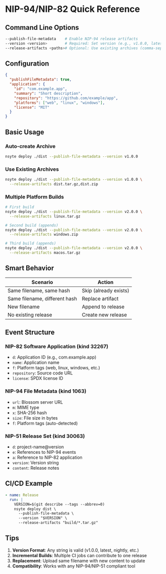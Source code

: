 # NIP-94/NIP-82 Quick Reference

## Command Line Options

```bash
--publish-file-metadata    # Enable NIP-94 release artifacts
--version <version>        # Required: Set version (e.g., v1.0.0, latest)
--release-artifacts <paths># Optional: Use existing archives (comma-separated)
```

## Configuration

```json
{
  "publishFileMetadata": true,
  "application": {
    "id": "com.example.app",
    "summary": "Short description",
    "repository": "https://github.com/example/app",
    "platforms": ["web", "linux", "windows"],
    "license": "MIT"
  }
}
```

## Basic Usage

### Auto-create Archive

```bash
nsyte deploy ./dist --publish-file-metadata --version v1.0.0
```

### Use Existing Archives

```bash
nsyte deploy ./dist --publish-file-metadata --version v1.0.0 \
  --release-artifacts dist.tar.gz,dist.zip
```

### Multiple Platform Builds

```bash
# First build
nsyte deploy ./dist --publish-file-metadata --version v2.0.0 \
  --release-artifacts linux.tar.gz

# Second build (appends)
nsyte deploy ./dist --publish-file-metadata --version v2.0.0 \
  --release-artifacts windows.zip

# Third build (appends)
nsyte deploy ./dist --publish-file-metadata --version v2.0.0 \
  --release-artifacts macos.tar.gz
```

## Smart Behavior

| Scenario                      | Action                |
| ----------------------------- | --------------------- |
| Same filename, same hash      | Skip (already exists) |
| Same filename, different hash | Replace artifact      |
| New filename                  | Append to release     |
| No existing release           | Create new release    |

## Event Structure

### NIP-82 Software Application (kind 32267)

- `d`: Application ID (e.g., com.example.app)
- `name`: Application name
- `f`: Platform tags (web, linux, windows, etc.)
- `repository`: Source code URL
- `license`: SPDX license ID

### NIP-94 File Metadata (kind 1063)

- `url`: Blossom server URL
- `m`: MIME type
- `x`: SHA-256 hash
- `size`: File size in bytes
- `f`: Platform tags (auto-detected)

### NIP-51 Release Set (kind 30063)

- `d`: project-name@version
- `e`: References to NIP-94 events
- `a`: Reference to NIP-82 application
- `version`: Version string
- `content`: Release notes

## CI/CD Example

```yaml
- name: Release
  run: |
    VERSION=$(git describe --tags --abbrev=0)
    nsyte deploy dist \
      --publish-file-metadata \
      --version "$VERSION" \
      --release-artifacts "build/*.tar.gz"
```

## Tips

1. **Version Format**: Any string is valid (v1.0.0, latest, nightly, etc.)
2. **Incremental Builds**: Multiple CI jobs can contribute to one release
3. **Replacement**: Upload same filename with new content to update
4. **Compatibility**: Works with any NIP-94/NIP-51 compliant tool
